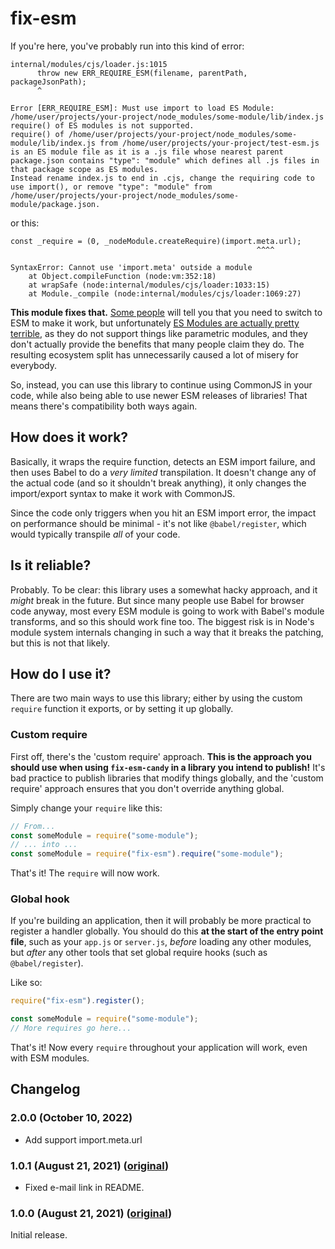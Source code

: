 # fix-esm

If you're here, you've probably run into this kind of error:

```
internal/modules/cjs/loader.js:1015
      throw new ERR_REQUIRE_ESM(filename, parentPath, packageJsonPath);
      ^

Error [ERR_REQUIRE_ESM]: Must use import to load ES Module: /home/user/projects/your-project/node_modules/some-module/lib/index.js
require() of ES modules is not supported.
require() of /home/user/projects/your-project/node_modules/some-module/lib/index.js from /home/user/projects/your-project/test-esm.js is an ES module file as it is a .js file whose nearest parent package.json contains "type": "module" which defines all .js files in that package scope as ES modules.
Instead rename index.js to end in .cjs, change the requiring code to use import(), or remove "type": "module" from /home/user/projects/your-project/node_modules/some-module/package.json.
```
or this:

```
const _require = (0, _nodeModule.createRequire)(import.meta.url);
                                                       ^^^^

SyntaxError: Cannot use 'import.meta' outside a module
    at Object.compileFunction (node:vm:352:18)
    at wrapSafe (node:internal/modules/cjs/loader:1033:15)
    at Module._compile (node:internal/modules/cjs/loader:1069:27)
```

__This module fixes that.__ [Some people](https://gist.github.com/sindresorhus/a39789f98801d908bbc7ff3ecc99d99c) will tell you that you need to switch to ESM to make it work, but unfortunately [ES Modules are actually pretty terrible](https://gist.github.com/joepie91/bca2fda868c1e8b2c2caf76af7dfcad3), as they do not support things like parametric modules, and they don't actually provide the benefits that many people claim they do. The resulting ecosystem split has unnecessarily caused a lot of misery for everybody.

So, instead, you can use this library to continue using CommonJS in your code, while also being able to use newer ESM releases of libraries! That means there's compatibility both ways again.

## How does it work?

Basically, it wraps the require function, detects an ESM import failure, and then uses Babel to do a *very limited* transpilation. It doesn't change any of the actual code (and so it shouldn't break anything), it only changes the import/export syntax to make it work with CommonJS.

Since the code only triggers when you hit an ESM import error, the impact on performance should be minimal - it's not like `@babel/register`, which would typically transpile *all* of your code.

## Is it reliable?

Probably. To be clear: this library uses a somewhat hacky approach, and it *might* break in the future. But since many people use Babel for browser code anyway, most every ESM module is going to work with Babel's module transforms, and so this should work fine too. The biggest risk is in Node's module system internals changing in such a way that it breaks the patching, but this is not that likely.

## How do I use it?

There are two main ways to use this library; either by using the custom `require` function it exports, or by setting it up globally.

### Custom require

First off, there's the 'custom require' approach. __This is the approach you should use when using `fix-esm-candy` in a library you intend to publish!__ It's bad practice to publish libraries that modify things globally, and the 'custom require' approach ensures that you don't override anything global.

Simply change your `require` like this:

```js
// From...
const someModule = require("some-module");
// ... into ...
const someModule = require("fix-esm").require("some-module");
```

That's it! The `require` will now work.

### Global hook

If you're building an application, then it will probably be more practical to register a handler globally. You should do this __at the start of the entry point file__, such as your `app.js` or `server.js`, *before* loading any other modules, but *after* any other tools that set global require hooks (such as `@babel/register`).

Like so:

```js
require("fix-esm").register();

const someModule = require("some-module");
// More requires go here...
```

That's it! Now every `require` throughout your application will work, even with ESM modules.

## Changelog

### 2.0.0 (October 10, 2022)

- Add support import.meta.url

### 1.0.1 (August 21, 2021) ([original](https://git.cryto.net/joepie91/fix-esm))

- Fixed e-mail link in README.

### 1.0.0 (August 21, 2021) ([original](https://git.cryto.net/joepie91/fix-esm))

Initial release.
